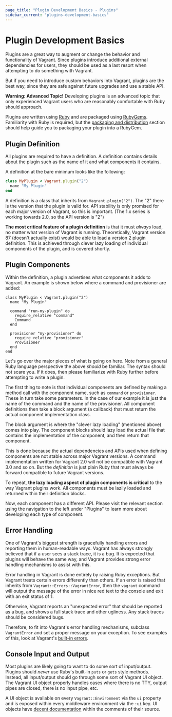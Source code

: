```yaml
---
page_title: "Plugin Development Basics - Plugins"
sidebar_current: "plugins-development-basics"
---
```


# Plugin Development Basics

Plugins are a great way to augment or change the behavior and functionality
of Vagrant. Since plugins introduce additional external dependencies for
users, they should be used as a last resort when attempting to
do something with Vagrant.

But if you need to introduce custom behaviors
into Vagrant, plugins are the best way, since they are safe against future
upgrades and use a stable API.

<div class="alert alert-warn">
	<p>
		<strong>Warning: Advanced Topic!</strong> Developing plugins is an
		advanced topic that only experienced Vagrant users who are reasonably
		comfortable with Ruby should approach.
	</p>
</div>

Plugins are written using [Ruby](http://www.ruby-lang.org/en/) and are packaged
using [RubyGems](http://rubygems.org/). Familiarity with Ruby is required,
but the [packaging and distribution](#) section should help
guide you to packaging your plugin into a RubyGem.

## Plugin Definition

All plugins are required to have a definition. A definition contains details
about the plugin such as the name of it and what components it contains.

A definition at the bare minimum looks like the following:

```ruby
class MyPlugin < Vagrant.plugin("2")
  name "My Plugin"
end
```

A definition is a class that inherits from `Vagrant.plugin("2")`. The "2"
there is the version that the plugin is valid for. API stability is only
promised for each major version of Vagrant, so this is important. (The
1.x series is working towards 2.0, so the API version is "2")

**The most critical feature of a plugin definition** is that it must _always_
load, no matter what version of Vagrant is running. Theoretically, Vagrant
version 87 (doesn't actually exist) would be able to load a version 2 plugin
definition. This is achieved through clever lazy loading of individual components
of the plugin, and is covered shortly.

## Plugin Components

Within the definition, a plugin advertises what components it adds to
Vagrant. An example is shown below where a command and provisioner are
added:

```
class MyPlugin < Vagrant.plugin("2")
  name "My Plugin"

  command "run-my-plugin" do
    require_relative "command"
    Command
  end

  provisioner "my-provisioner" do
    require_relative "provisioner"
    Provisioner
  end
end
```

Let's go over the major pieces of what is going on here. Note from a general
Ruby language perspective the above _should_ be familiar. The syntax should
not scare you. If it does, then please familiarize with Ruby further before
attempting to write a plugin.

The first thing to note is that individual components are defined by
making a method call with the component name, such as `command` or
`provisioner`. These in turn take some parameters. In the case of our
example it is just the name of the command and the name of the provisioner.
All component definitions then take a block argument (a callback) that
must return the actual component implementation class.

The block argument is where the "clever lazy loading" (mentioned above)
comes into play. The component blocks should lazy load the actual file that
contains the implementation of the component, and then return that component.

This is done because the actual dependencies and APIs used when defining
components are not stable across major Vagrant versions. A command implementation
written for Vagrant 2.0 will not be compatible with Vagrant 3.0 and so on. But
the _definition_ is just plain Ruby that must always be forward compatible
to future Vagrant versions.

To repeat, **the lazy loading aspect of plugin components is critical**
to the way Vagrant plugins work. All components must be lazily loaded
and returned within their definition blocks.

Now, each component has a different API. Please visit the relevant section
using the navigation to the left under "Plugins" to learn more about developing
each type of component.

## Error Handling

One of Vagrant's biggest strength is gracefully handling errors and reporting
them in human-readable ways. Vagrant has always strongly believed that if
a user sees a stack trace, it is a bug. It is expected that plugins will behave
the same way, and Vagrant provides strong error handling mechanisms to
assist with this.

Error handling in Vagrant is done entirely by raising Ruby exceptions.
But Vagrant treats certain errors differently than others. If an error
is raised that inherits from `Vagrant::Errors::VagrantError`, then the
`vagrant` command will output the message of the error in nice red text
to the console and exit with an exit status of 1.

Otherwise, Vagrant reports an "unexpected error" that should be reported
as a bug, and shows a full stack trace and other ugliness. Any stack traces
should be considered bugs.

Therefore, to fit into Vagrant's error handling mechanisms, subclass
`VagrantError` and set a proper message on your exception. To see
examples of this, look at Vagrant's [built-in errors](https://github.com/mitchellh/vagrant/blob/master/lib/vagrant/errors.rb).

## Console Input and Output

Most plugins are likely going to want to do some sort of input/output.
Plugins should _never_ use Ruby's built-in `puts` or `gets` style methods.
Instead, all input/output should go through some sort of Vagrant UI object.
The Vagrant UI object properly handles cases where there is no TTY, output
pipes are closed, there is no input pipe, etc.

A UI object is available on every `Vagrant::Environment` via the `ui` property
and is exposed within every middleware environment via the `:ui` key. UI
objects have [decent documentation](https://github.com/mitchellh/vagrant/blob/master/lib/vagrant/ui.rb)
within the comments of their source.
